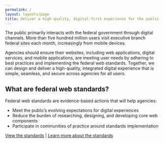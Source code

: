 ```yaml
---
permalink: /
layout: layouts/page
title: Deliver a high-quality, digital-first experience for the public
---
```


The public primarily interacts with the federal government through digital channels. More than five hundred million users visit executive branch federal sites each month, increasingly from mobile devices.

Agencies should ensure their websites, including web applications, digital services, and mobile applications, are meeting user needs by adhering to best practices and implementing the federal web standards. Together, we can design and deliver a high-quality, integrated digital experience that is simple, seamless, and secure across agencies for all users.

## What are federal web standards?

Federal web standards are evidence-based actions that will help agencies:

- Meet the public’s evolving expectations for digital experiences
- Reduce the burden of researching, designing, and developing core web components
- Participate in communities of practice around standards implementation

[View the standards](standards) | [Learn more about the standards](about)
